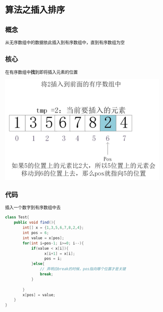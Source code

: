 # 算法之插入排序
## 概念
从无序数组中的数据依此插入到有序数组中，直到有序数组为空

## 核心
在有序数组中**找**到即将插入元素的位置

![](../pictures/findSort/1.jpg)

## 代码
插入一个数字到有序数组中去
```java
class Test{
    public void find(){
        int[] x = {1,3,5,6,7,8,2,4};
        int pos = 6;
        int value = x[pos];
        for(int i=pos-1; i>=0; i--){
            if(value < x[i]){
                  x[i+1] = x[i];
                  pos = i;      
            }else{
                // 弄明白break的时候，pos指向哪个位置才是关键
                break;
            }

        }
        x[pos] = value;
    }
}
```